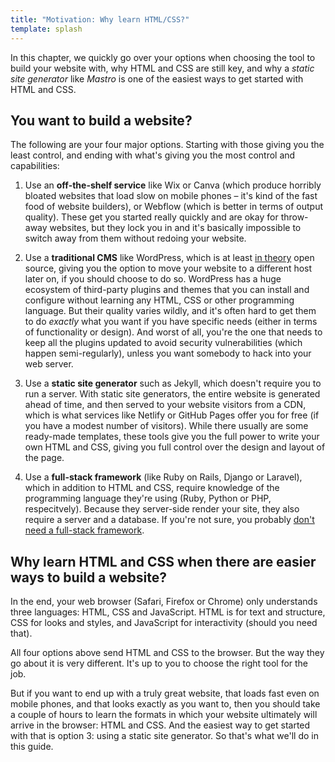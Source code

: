 ```yaml
---
title: "Motivation: Why learn HTML/CSS?"
template: splash
---
```


In this chapter, we quickly go over your options when choosing the tool to build your website with, why HTML and CSS are still key, and why a _static site generator_ like _Mastro_ is one of the easiest ways to get started with HTML and CSS.


## You want to build a website?

The following are your four major options. Starting with those giving you the least control, and ending with what's giving you the most control and capabilities:

1. Use an **off-the-shelf service** like Wix or Canva (which produce horribly bloated websites that load slow on mobile phones – it's kind of the fast food of website builders), or Webflow (which is better in terms of output quality). These get you started really quickly and are okay for throw-away websites, but they lock you in and it's basically impossible to switch away from them without redoing your website.

2. Use a **traditional CMS** like WordPress, which is at least [in theory](https://arstechnica.com/tech-policy/2024/10/automattic-demanded-web-host-pay-32m-annually-for-using-wordpress-trademark/) open source, giving you the option to move your website to a different host later on, if you should choose to do so. WordPress has a huge ecosystem of third-party plugins and themes that you can install and configure without learning any HTML, CSS or other programming language. But their quality varies wildly, and it's often hard to get them to do _exactly_ what you want if you have specific needs (either in terms of functionality or design). And worst of all, you're the one that needs to keep all the plugins updated to avoid security vulnerabilities (which happen semi-regularly), unless you want somebody to hack into your web server.

3. Use a **static site generator** such as Jekyll, which doesn't require you to run a server. With static site generators, the entire website is generated ahead of time, and then served to your website visitors from a CDN, which is what services like Netlify or GitHub Pages offer you for free (if you have a modest number of visitors). While there usually are some ready-made templates, these tools give you the full power to write your own HTML and CSS, giving you full control over the design and layout of the page.

4. Use a **full-stack framework** (like Ruby on Rails, Django or Laravel), which in addition to HTML and CSS, require knowledge of the programming language they're using (Ruby, Python or PHP, respecitvely). Because they server-side render your site, they also require a server and a database. If you're not sure, you probably [don't need a full-stack framework](https://mb21.github.io/blog/2023/09/18/building-a-modern-website-ssg-vs-ssr-spa-vs-mpa-svelte-vs-solid.html#static-site-generation-ssg-vs-server-side-rendering-ssr).


## Why learn HTML and CSS when there are easier ways to build a website?

In the end, your web browser (Safari, Firefox or Chrome) only understands three languages: HTML, CSS and JavaScript. HTML is for text and structure, CSS for looks and styles, and JavaScript for interactivity (should you need that).

All four options above send HTML and CSS to the browser. But the way they go about it is very different. It's up to you to choose the right tool for the job.

But if you want to end up with a truly great website, that loads fast even on mobile phones, and that looks exactly as you want to, then you should take a couple of hours to learn the formats in which your website ultimately will arrive in the browser: HTML and CSS. And the easiest way to get started with that is option 3: using a static site generator. So that's what we'll do in this guide.
